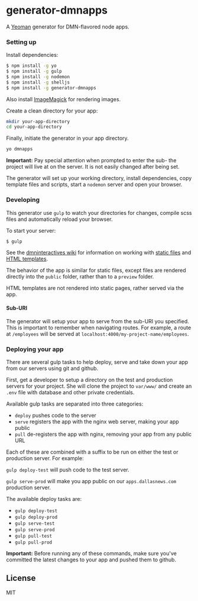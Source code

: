 # generator-dmnapps 

A [Yeoman](http://yeoman.io) generator for DMN-flavored node apps.

### Setting up

Install dependencies:

```bash
$ npm install -g yo
$ npm install -g gulp
$ npm install -g nodemon
$ npm install -g shelljs
$ npm install -g generator-dmnapps
```

Also install [ImageMagick](https://github.com/DallasMorningNews/generator-dmninteractives/wiki/Setting-up-your-computer#imagemagick) for rendering images.

Create a clean directory for your app:

```bash
mkdir your-app-directory
cd your-app-directory
```

Finally, initiate the generator in your app directory.

```bash
yo dmnapps
```

**Important:** Pay special attention when prompted to enter the sub- the project will live at on the server. It is not easily changed after being set.


The generator will set up your working directory, install dependencies, copy template files and scripts, start a `nodemon` server and open your browser.

### Developing

This generator use `gulp` to watch your directories for changes, compile scss files and automatically reload your browser.

To start your server:

```bash
$ gulp
```

See the [dmninteractives wiki](https://github.com/DallasMorningNews/generator-dmninteractives/wiki) for information on working with [static files](https://github.com/DallasMorningNews/generator-dmninteractives/wiki/Working-with-static-files) and [HTML templates](https://github.com/DallasMorningNews/generator-dmninteractives/wiki/Working-with-HTML-templates#what-is-templating).

The behavior of the app is similar for static files, except files are rendered directly into the `public` folder, rather than to a `preview` folder.

HTML templates are not rendered into static pages, rather served via the app.

#### Sub-URI

The generator will setup your app to serve from the sub-URI you specified. This is important to remember when navigating routes. For example, a route at `/employees` will be served at `localhost:4000/my-project-name/employees`.

### Deploying your app

There are several gulp tasks to help deploy, serve and take down your app from our servers using git and github.

First, get a developer to setup a directory on the test and production servers for your project. She will clone the project to `var/www/` and create an `.env` file with database and other private credentials.

Available gulp tasks are separated into three categories:

- `deploy` pushes code to the server
- `serve` registers the app with the nginx web server, making your app public
- `pull` de-registers the app with nginx, removing your app from any public URL

Each of these are combined with a suffix to be run on either the test or production server. For example:

`gulp deploy-test` will push code to the test server.

`gulp serve-prod` will make you app public on our `apps.dallasnews.com` production server.

The available deploy tasks are: 

- `gulp deploy-test` 
- `gulp deploy-prod` 
- `gulp serve-test` 
- `gulp serve-prod` 
- `gulp pull-test` 
- `gulp pull-prod` 

**Important:** Before running any of these commands, make sure you've committed the latest changes to your app and pushed them to github.


## License

MIT
